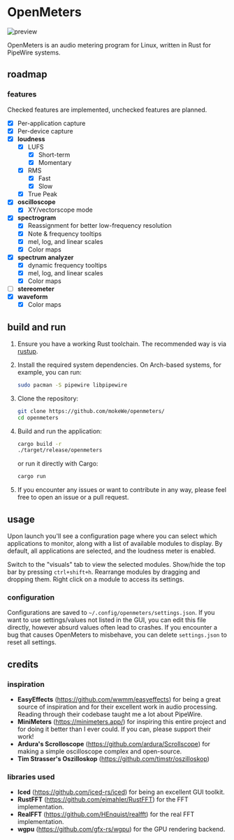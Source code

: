 # OpenMeters

![preview](screenshots/preview.gif)

OpenMeters is an audio metering program for Linux, written in Rust for PipeWire systems.

## roadmap

### features

Checked features are implemented, unchecked features are planned.

- [x] Per-application capture
- [x] Per-device capture
- [x] **loudness**
  - [x] LUFS
    - [x] Short-term
    - [x] Momentary
  - [x] RMS
    - [x] Fast
    - [x] Slow
  - [x] True Peak
- [x] **oscilloscope**
  - [x] XY/vectorscope mode
- [x] **spectrogram**
  - [x] Reassignment for better low-frequency resolution
  - [x] Note & frequency tooltips
  - [x] mel, log, and linear scales
  - [x] Color maps
- [x] **spectrum analyzer**
  - [x] dynamic frequency tooltips
  - [x] mel, log, and linear scales
  - [x] Color maps
- [ ] **stereometer**
- [x] **waveform**
  - [x] Color maps

## build and run

1. Ensure you have a working Rust toolchain. The recommended way is via [rustup](https://rustup.rs/).
2. Install the required system dependencies. On Arch-based systems, for example, you can run:

   ```bash
   sudo pacman -S pipewire libpipewire 
   ```

3. Clone the repository:

   ```bash
   git clone https://github.com/mokeWe/openmeters/
   cd openmeters
   ```

4. Build and run the application:

   ```bash
   cargo build -r
   ./target/release/openmeters
   ```

   or run it directly with Cargo:

   ```bash
   cargo run
   ```

5. If you encounter any issues or want to contribute in any way, please feel free to open an issue or a pull request.

## usage

Upon launch you'll see a configuration page where you can select which applications to monitor, along with a list of available modules to display. By default, all applications are selected, and the loudness meter is enabled.

Switch to the "visuals" tab to view the selected modules. Show/hide the top bar by pressing `ctrl+shift+h`. Rearrange modules by dragging and dropping them. Right click on a module to access its settings.

### configuration

Configurations are saved to `~/.config/openmeters/settings.json`. If you want to use settings/values not listed in the GUI, you can edit this file directly, however absurd values often lead to crashes.
If you encounter a bug that causes OpenMeters to misbehave, you can delete `settings.json` to reset all settings.

## credits

### inspiration

- **EasyEffects** (<https://github.com/wwmm/easyeffects>) for being a great source of inspiration and for their excellent work in audio processing. Reading through their codebase taught me a lot about PipeWire.
- **MiniMeters** (<https://minimeters.app/>) for inspiring this entire project and for doing it better than I ever could. If you can, please support their work!
- **Ardura's Scrolloscope** (<https://github.com/ardura/Scrollscope>) for making a simple oscilloscope complex and open-source.
- **Tim Strasser's Oszilloskop** (<https://github.com/timstr/oszilloskop>)

### libraries used

- **Iced** (<https://github.com/iced-rs/iced>) for being an excellent GUI toolkit.
- **RustFFT** (<https://github.com/ejmahler/RustFFT>) for the FFT implementation.
- **RealFFT** (<https://github.com/HEnquist/realfft>) for the real FFT implementation.
- **wgpu** (<https://github.com/gfx-rs/wgpu>) for the GPU rendering backend.

